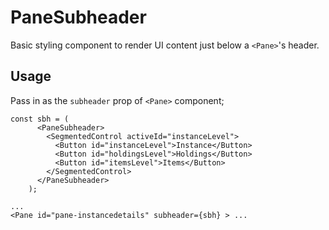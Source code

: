 # PaneSubheader

Basic styling component to render UI content just below a `<Pane>`'s header.

## Usage
Pass in as the `subheader` prop of `<Pane>` component;

```
const sbh = (
      <PaneSubheader>
        <SegmentedControl activeId="instanceLevel">
          <Button id="instanceLevel">Instance</Button>
          <Button id="holdingsLevel">Holdings</Button>
          <Button id="itemsLevel">Items</Button>
        </SegmentedControl>
      </PaneSubheader>
    );

...
<Pane id="pane-instancedetails" subheader={sbh} > ...
```